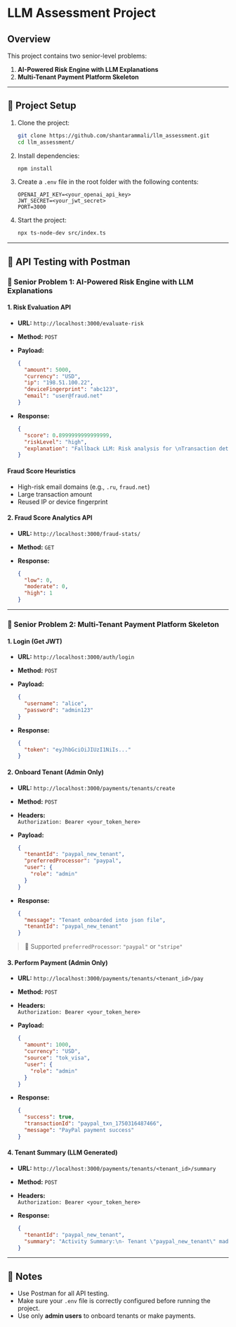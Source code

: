 
# LLM Assessment Project

## Overview

This project contains two senior-level problems:

1. **AI-Powered Risk Engine with LLM Explanations**
2. **Multi-Tenant Payment Platform Skeleton**

---

## 🔧 Project Setup

1. Clone the project:

   ```bash
   git clone https://github.com/shantarammali/llm_assessment.git
   cd llm_assessment/
   ```

2. Install dependencies:

   ```bash
   npm install
   ```

3. Create a `.env` file in the root folder with the following contents:

   ```env
   OPENAI_API_KEY=<your_openai_api_key>
   JWT_SECRET=<your_jwt_secret>
   PORT=3000
   ```

4. Start the project:

   ```bash
   npx ts-node-dev src/index.ts
   ```

---

## 🧪 API Testing with Postman

### 🧠 Senior Problem 1: AI-Powered Risk Engine with LLM Explanations

#### 1. Risk Evaluation API

- **URL:** `http://localhost:3000/evaluate-risk`  
- **Method:** `POST`  
- **Payload:**

   ```json
   {
     "amount": 5000,
     "currency": "USD",
     "ip": "198.51.100.22",
     "deviceFingerprint": "abc123",
     "email": "user@fraud.net"
   }
   ```

- **Response:**

   ```json
   {
     "score": 0.8999999999999999,
     "riskLevel": "high",
     "explanation": "Fallback LLM: Risk analysis for \nTransaction details:\nAmount: 5000 USD\nIP: 198.51.100.22\nDevice: abc123\nEmail: user@fraud.net\n\nFraud Score: 0.8999999999999999\nRisk Level: HIGH\n\nExplain why this transaction was marked as \"high\" based on these factors:\nuse of a flagged domain, high transaction amount."
   }
   ```

#### Fraud Score Heuristics

- High-risk email domains (e.g., `.ru`, `fraud.net`)
- Large transaction amount
- Reused IP or device fingerprint

#### 2. Fraud Score Analytics API

- **URL:** `http://localhost:3000/fraud-stats/`  
- **Method:** `GET`  
- **Response:**

   ```json
   {
     "low": 0,
     "moderate": 0,
     "high": 1
   }
   ```

---

### 🏢 Senior Problem 2: Multi-Tenant Payment Platform Skeleton

#### 1. Login (Get JWT)

- **URL:** `http://localhost:3000/auth/login`  
- **Method:** `POST`  
- **Payload:**

   ```json
   {
     "username": "alice",
     "password": "admin123"
   }
   ```

- **Response:**

   ```json
   {
     "token": "eyJhbGciOiJIUzI1NiIs..."
   }
   ```

#### 2. Onboard Tenant (Admin Only)

- **URL:** `http://localhost:3000/payments/tenants/create`  
- **Method:** `POST`  
- **Headers:**  
  `Authorization: Bearer <your_token_here>`  
- **Payload:**

   ```json
   {
     "tenantId": "paypal_new_tenant",
     "preferredProcessor": "paypal",
     "user": {
       "role": "admin"
     }
   }
   ```

- **Response:**

   ```json
   {
     "message": "Tenant onboarded into json file",
     "tenantId": "paypal_new_tenant"
   }
   ```

> 🔸 Supported `preferredProcessor`: `"paypal"` or `"stripe"`

#### 3. Perform Payment (Admin Only)

- **URL:** `http://localhost:3000/payments/tenants/<tenant_id>/pay`  
- **Method:** `POST`  
- **Headers:**  
  `Authorization: Bearer <your_token_here>`  
- **Payload:**

   ```json
   {
     "amount": 1000,
     "currency": "USD",
     "source": "tok_visa",
     "user": {
       "role": "admin"
     }
   }
   ```

- **Response:**

   ```json
   {
     "success": true,
     "transactionId": "paypal_txn_1750316487466",
     "message": "PayPal payment success"
   }
   ```

#### 4. Tenant Summary (LLM Generated)

- **URL:** `http://localhost:3000/payments/tenants/<tenant_id>/summary`  
- **Method:** `POST`  
- **Headers:**  
  `Authorization: Bearer <your_token_here>`  
- **Response:**

   ```json
   {
     "tenantId": "paypal_new_tenant",
     "summary": "Activity Summary:\n- Tenant \"paypal_new_tenant\" made a successful transaction of 1000 USD on June 19, 2025, at 05:21:39.915 UTC.\n\nRisk Profile:\n- Overall, the risk associated with this transaction appears to be low as it was successful and the amount is not unusually high.\n- The timestamp indicates that the transaction occurred in the early morning, which may be considered a normal time for online transactions.\n- There are no apparent anomalies or trends that suggest any suspicious activity at this time.\n\nOverall, based on this single transaction, the risk profile for tenant \"paypal_new_tenant\" is currently low."
   }
   ```

---

## 📌 Notes

- Use Postman for all API testing.
- Make sure your `.env` file is correctly configured before running the project.
- Use only **admin users** to onboard tenants or make payments.
